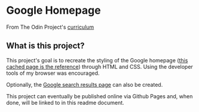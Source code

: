 # Google Homepage
From The Odin Project's [curriculum](http://www.theodinproject.com/courses/web-development-101/lessons/html-css)

## What is this project?
This project's goal is to recreate the styling of the Google homepage ([this cached page is the reference](https://web.archive.org/web/20191130234759/https://www.google.com/)) through HTML and CSS. Using the developer tools of my browser was encouraged.

Optionally, the [Google search results page](https://www.google.com/search?q=build+this+webpage) can also be created.

This project can eventually be published online via Github Pages and, when done, will be linked to in this readme document.